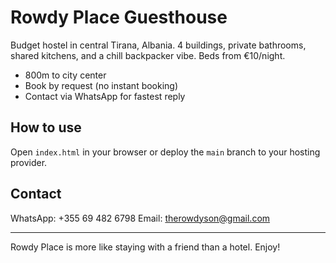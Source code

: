 # Rowdy Place Guesthouse

Budget hostel in central Tirana, Albania. 4 buildings, private bathrooms, shared kitchens, and a chill backpacker vibe. Beds from €10/night. 

- 800m to city center
- Book by request (no instant booking)
- Contact via WhatsApp for fastest reply

## How to use
Open `index.html` in your browser or deploy the `main` branch to your hosting provider.

## Contact
WhatsApp: +355 69 482 6798
Email: therowdyson@gmail.com

---
Rowdy Place is more like staying with a friend than a hotel. Enjoy!
